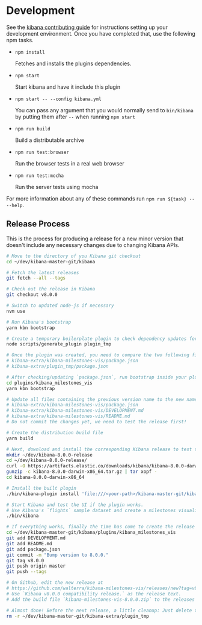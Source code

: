 # Development

See the [kibana contributing guide](https://github.com/elastic/kibana/blob/master/CONTRIBUTING.md) for instructions setting up your development environment. Once you have completed that, use the following npm tasks.

  - `npm install`

    Fetches and installs the plugins dependencies.

  - `npm start`

    Start kibana and have it include this plugin

  - `npm start -- --config kibana.yml`

    You can pass any argument that you would normally send to `bin/kibana` by putting them after `--` when running `npm start`

  - `npm run build`

    Build a distributable archive

  - `npm run test:browser`

    Run the browser tests in a real web browser

  - `npm run test:mocha`

    Run the server tests using mocha

For more information about any of these commands run `npm run ${task} -- --help`.

## Release Process

This is the process for producing a release for a new minor version that doesn't include any necessary changes due to changing Kibana APIs.

```bash
# Move to the directory of you Kibana git checkout
cd ~/dev/kibana-master-git/kibana

# Fetch the latest releases
git fetch --all --tags

# Check out the release in Kibana
git checkout v8.0.0

# Switch to updated node-js if necessary
nvm use

# Run Kibana's bootstrap
yarn kbn bootstrap

# Create a temporary boilerplate plugin to check dependency updates for plugins
node scripts/generate_plugin plugin_tmp

# Once the plugin was created, you need to compare the two following files and if necessary update the dependencies in your `package.json`
# kibana-extra/kibana-milestones-vis/package.json
# kibana-extra/plugin_tmp/package.json

# After checking/updating `package.json`, run bootstrap inside your plugin's directory
cd plugins/kibana_milestones_vis
yarn kbn bootstrap

# Update all files containing the previous version name to the new name
# kibana-extra/kibana-milestones-vis/package.json
# kibana-extra/kibana-milestones-vis/DEVELOPMENT.md
# kibana-extra/kibana-milestones-vis/README.md
# Do not commit the changes yet, we need to test the release first!

# Create the distribution build file
yarn build

# Next, download and install the corresponding Kibana release to test the build via
mkdir ~/dev/kibana-8.0.0-release
cd ~/dev/kibana-8.0.0-release/
curl -O https://artifacts.elastic.co/downloads/kibana/kibana-8.0.0-darwin-x86_64.tar.gz
gunzip -c kibana-8.0.0-darwin-x86_64.tar.gz | tar xopf -
cd kibana-8.0.0-darwin-x86_64

# Install the built plugin
./bin/kibana-plugin install 'file:///<your-path>/kibana-master-git/kibana/plugins/kibana_milestones_vis/build/kibana_milestones_vis-8.0.0.zip'

# Start Kibana and test the UI if the plugin works.
# Use Kibana's `flights` sample dataset and create a milestones visualization.
./bin/kibana

# If everything works, finally the time has come to create the release on Github.
cd ~/dev/kibana-master-git/kibana/plugins/kibana_milestones_vis
git add DEVELOPMENT.md
git add README.md
git add package.json
git commit -m "Bump version to 8.0.0."
git tag v8.0.0
git push origin master
git push --tags

# On Github, edit the new release at
# https://github.com/walterra/kibana-milestones-vis/releases/new?tag=v8.0.0
# Use `Kibana v8.0.0 compatibility release.` as the release text.
# Add the build file `kibana-milestones-vis-8.0.0.zip` to the releases' binaries.

# Almost done! Before the next release, a little cleanup: Just delete the temporary plugin you create so you can create another one for comparison for the next release.
rm -r ~/dev/kibana-master-git/kibana-extra/plugin_tmp
```

